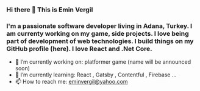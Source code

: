 ### Hi there 👋 This is Emin Vergil

### I'm a passionate software developer living in Adana, Turkey. I am currenty working on my game, side projects. I love being part of development of web technologies. I build things on my GitHub profile (here). I love React and .Net Core.

- 🔭 I’m currently working on:  platformer game (name will be announced soon)
- 🌱 I’m currently learning: React , Gatsby , Contentful , Firebase ...
- 📫 How to reach me: eminvergil@yahoo.com

<!--
**eminvergil/eminvergil** is a ✨ _special_ ✨ repository because its `README.md` (this file) appears on your GitHub profile.

Here are some ideas to get you started:

- 🔭 I’m currently working on ...
- 🌱 I’m currently learning ...
- 👯 I’m looking to collaborate on ...
- 🤔 I’m looking for help with ...
- 💬 Ask me about ...
- 📫 How to reach me: eminvergil@yahoo.com
- 😄 Pronouns: ...
- ⚡ Fun fact: ...
-->
